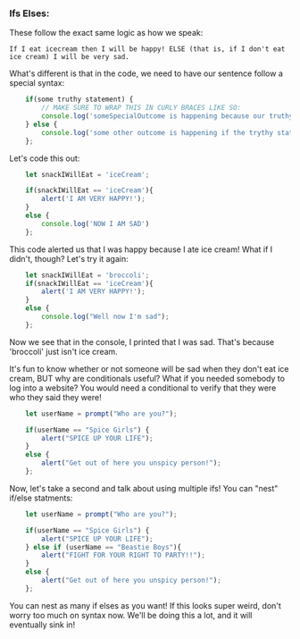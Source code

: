 ### Ifs Elses:
These follow the exact same logic as how we speak:

` If I eat icecream then I will be happy! ELSE (that is, if I don't eat ice cream) I will be very sad. `

What's different is that in the code, we need to have our sentence follow a special syntax:

```javascript
	if(some truthy statement) {
		// MAKE SURE TO WRAP THIS IN CURLY BRACES LIKE SO:
		console.log('someSpecialOutcome is happening because our truthy statement was true');
	} else {
		console.log('some other outcome is happening if the trythy statement is false');
	};
```

Let's code this out:

```javascript
	let snackIWillEat = 'iceCream';

	if(snackIWillEat == 'iceCream'){
		alert('I AM VERY HAPPY!');
	}
	else {
		console.log('NOW I AM SAD')
	};
```

This code alerted us that I was happy because I ate ice cream! What if I didn't, though? Let's try it again:

```javascript
	let snackIWillEat = 'broccoli';
	if(snackIWillEat == 'iceCream'){
		alert('I AM VERY HAPPY!');
	}
	else {
		console.log("Well now I'm sad");
	};
```

Now we see that in the console, I printed that I was sad. That's because 'broccoli' just isn't ice cream.

It's fun to know whether or not someone will be sad when they don't eat ice cream, BUT why are conditionals useful? What if you needed somebody to log into a website? You would need a conditional to verify that they were who they said they were!

```javascript
	let userName = prompt("Who are you?");

	if(userName == "Spice Girls") {
		alert("SPICE UP YOUR LIFE");
	}
	else {
		alert("Get out of here you unspicy person!");
	};
```

Now, let's take a second and talk about using multiple ifs! You can "nest" if/else statments:

```javascript
	let userName = prompt("Who are you?");

	if(userName == "Spice Girls") {
		alert("SPICE UP YOUR LIFE");
	} else if (userName == "Beastie Boys"){
		alert("FIGHT FOR YOUR RIGHT TO PARTY!!");
	}
	else {
		alert("Get out of here you unspicy person!");
	};
```

You can nest as many if elses as you want! If this looks super weird, don't worry too much on syntax now. We'll be doing this a lot, and it will eventually sink in!
